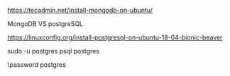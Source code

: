 https://tecadmin.net/install-mongodb-on-ubuntu/

MongoDB VS postgreSQL


https://linuxconfig.org/install-postgresql-on-ubuntu-18-04-bionic-beaver

sudo -u postgres psql postgres

\password postgres